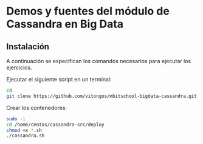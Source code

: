 Demos y fuentes del módulo de Cassandra en Big Data
===================================================

Instalación
-----------

A continuación se especifican los comandos necesarios para ejecutar los ejercicios.

Ejecutar el siguiente script en un terminal:
```bash
cd
git clone https://github.com/vitongos/mbitschool-bigdata-cassandra.git cassandra-src
```

Crear los contenedores:
```bash
sudo -i
cd /home/centos/cassandra-src/deploy
chmod +x *.sh
./cassandra.sh
```
